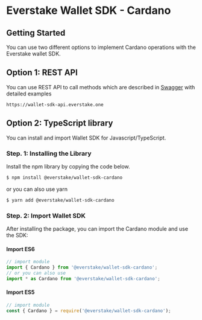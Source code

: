 # Everstake Wallet SDK - Cardano

## Getting Started

You can use two different options to implement Cardano operations with the Everstake wallet SDK.

## Option 1: REST API

You can use REST API to call methods which are described in [Swagger](https://wallet-sdk-api.everstake.one/swagger/#/Cardano) with detailed examples

```
https://wallet-sdk-api.everstake.one
```

## Option 2: TypeScript library

You can install and import Wallet SDK for Javascript/TypeScript.

### Step. 1: Installing the Library

Install the npm library by copying the code below.

```sh
$ npm install @everstake/wallet-sdk-cardano
```

or you can also use yarn

```sh
$ yarn add @everstake/wallet-sdk-cardano
```

### Step. 2: Import Wallet SDK

After installing the package, you can import the Cardano module and use the SDK:

#### Import ES6

```ts
// import module
import { Cardano } from '@everstake/wallet-sdk-cardano';
// or you can also use
import * as Cardano from '@everstake/wallet-sdk-cardano';
```

#### Import ES5

```ts
// import module
const { Cardano } = require('@everstake/wallet-sdk-cardano');
```
